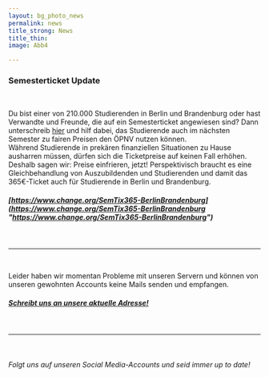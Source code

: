```yaml
---
layout: bg_photo_news
permalink: news
title_strong: News
title_thin: 
image: Abb4

---
```

### Semesterticket Update

<br>

Du bist einer von 210.000 Studierenden in Berlin und Brandenburg oder hast Verwandte und Freunde, die auf ein Semesterticket angewiesen sind? Dann unterschreib [hier](https://www.change.org/SemTix365-BerlinBrandenburg) und hilf dabei, das Studierende auch im nächsten Semester zu fairen Preisen den ÖPNV nutzen können.  
Während Studierende in prekären finanziellen Situationen zu Hause ausharren müssen, dürfen sich die Ticketpreise auf keinen Fall erhöhen. Deshalb sagen wir: Preise einfrieren, jetzt! Perspektivisch braucht es eine Gleichbehandlung von Auszubildenden und Studierenden und damit das 365€-Ticket auch für Studierende in Berlin und Brandenburg.

##### [https://www.change.org/SemTix365-BerlinBrandenburg](https://www.change.org/SemTix365-BerlinBrandenburg "https://www.change.org/SemTix365-BerlinBrandenburg")

<br>

***

<br>

Leider haben wir momentan Probleme mit unseren Servern und können von unseren gewohnten Accounts keine Mails senden und empfangen.

##### [Schreibt uns an unsere aktuelle Adresse!](mailto:asta.htw.students@gmail.com)

<br>

***
<br>

###### Folgt uns auf unseren Social Media-Accounts und seid immer up to date!

<br>